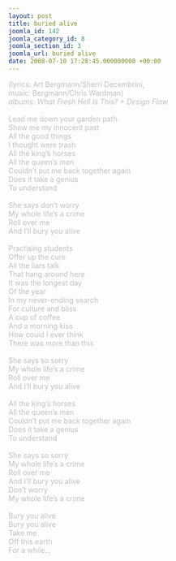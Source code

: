 ```yaml
---
layout: post
title: buried alive
joomla_id: 142
joomla_category_id: 8
joomla_section_id: 3
joomla_url: buried alive
date: 2008-07-10 17:28:45.000000000 +00:00
---
```

<span style="color: #c0c0c0">(lyrics: Art Bergmann/Sherri Decembrini, <br />
music: Bergmann/Chris Wardman)<br />
<i>albums: What Fresh Hell Is This? + Design Flaw</i>
<br />
<br />
Lead me down your garden path<br />
Show me my innocent past<br />
All the good things<br />
I thought were trash<br />
All the king&rsquo;s horses<br />
All the queen&rsquo;s men<br />
Couldn&rsquo;t put me back together again<br />
Does it take a genius <br />
To understand<br />
<br />
She says don&rsquo;t worry<br />
My whole life&rsquo;s a crime<br />
Roll over me<br />
And I&rsquo;ll bury you alive<br />
<br />
Practising students<br />
Offer up the cure<br />
All the liars talk<br />
That hang around here<br />
It was the longest day<br />
Of the year<br />
In my never-ending search<br />
For culture and bliss<br />
A cup of coffee<br />
And a morning kiss<br />
How could I ever think<br />
There was more than this<br />
<br />
She says so sorry<br />
My whole life&rsquo;s a crime<br />
Roll over me <br />
And I&rsquo;ll bury you alive<br />
<br />
All the king&rsquo;s horses<br />
All the queen&rsquo;s men<br />
Couldn&rsquo;t put me back together again<br />
Does it take a genius <br />
To understand<br />
<br />
She says so sorry<br />
My whole life&rsquo;s a crime<br />
Roll over me<br />
And I&rsquo;ll bury you alive<br />
Don&rsquo;t worry<br />
My whole life&rsquo;s a crime<br />
<br />
Bury you alive<br />
Bury you alive<br />
Take me <br />
Off this earth<br />
For a while&hellip;
</span>
